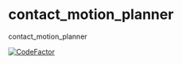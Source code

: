 # contact_motion_planner
contact_motion_planner

[![CodeFactor](https://www.codefactor.io/repository/github/psh117/contact_motion_planner/badge)](https://www.codefactor.io/repository/github/psh117/contact_motion_planner)
